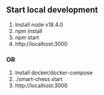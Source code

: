 ## Start local development

1. Install node v18.4.0
2. npm install
3. npm start
4. http://localhost:3000

### OR

1. Install docker/docker-compose
2. ./smart-chess start
3. http://localhost:3000